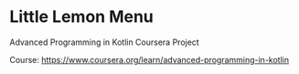 # Little Lemon Menu

Advanced Programming in Kotlin Coursera Project

Course:
https://www.coursera.org/learn/advanced-programming-in-kotlin